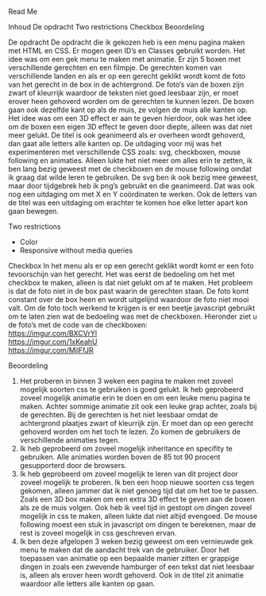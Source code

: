 Read Me

Inhoud
De opdracht
Two restrictions
Checkbox
Beoordeling 

De opdracht
De opdracht die ik gekozen heb is een menu pagina maken met HTML en CSS. Er mogen geen ID’s en Classes gebruikt worden. Het idee was om een gek menu te maken met animatie.
Er zijn 5 boxen met verschillende gerechten en een filmpje. De gerechten komen van verschillende landen en als er op een gerecht geklikt wordt komt de foto van het gerecht in de box in de achtergrond. De foto’s van de boxen zijn zwart of kleurrijk waardoor de teksten niet goed leesbaar zijn, er moet erover heen gehoverd worden om de gerechten te kunnen lezen. 
De boxen gaan ook dezelfde kant op als de muis, ze volgen de muis alle kanten op. Het idee was om een 3D effect er aan te geven hierdoor, ook was het idee om de boxen een eigen 3D effect te geven door diepte, alleen was dat niet meer gelukt.
De titel is ook geanimeerd als er overheen wordt gehoverd, dan gaat alle letters alle kanten op.
De uitdaging voor mij was het experimenteren met verschillende CSS zoals: svg, checkboxen, mouse following en animaties. Alleen lukte het niet meer om alles erin te zetten, ik ben lang bezig geweest met de checkboxen en de mouse following omdat ik graag dat wilde leren te gebruiken. De svg ben ik ook bezig mee geweest, maar door tijdgebrek heb ik png’s gebruikt en die geanimeerd. Dat was ook nog een uitdaging om met X en Y coördinaten te werken. Ook de letters van de titel was een uitdaging om erachter te komen hoe elke letter apart kon gaan bewegen.

Two restrictions
-	Color
-	Responsive without media queries

Checkbox
In het menu als er op een gerecht geklikt wordt komt er een foto tevoorschijn van het gerecht. Het was eerst de bedoeling om het met checkbox te maken, alleen is dat niet gelukt om af te maken. Het probleem is dat de foto niet in de box past waarin de gerechten staan. De foto komt constant over de box heen en wordt uitgelijnd waardoor de foto niet mooi valt. Om de foto toch werkend te krijgen is er een beetje javascript gebruikt om te laten zien wat de bedoeling was met de checkboxen.
Hieronder ziet u de foto’s met de code van de checkboxen:<br>
https://imgur.com/BXCVrYl <br>
https://imgur.com/1xKeahU <br>
https://imgur.com/MjlFfJR
 
  
Beoordeling
 

1.	Het proberen in binnen 3 weken een pagina te maken met zoveel mogelijk soorten css te gebruiken is goed gelukt. Ik heb geprobeerd zoveel mogelijk animatie erin te doen en om een leuke menu pagina te maken. Achter sommige animatie zit ook een leuke grap achter, zoals bij de gerechten. Bij de gerechten is het niet leesbaar omdat de achtergrond plaatjes zwart of kleurrijk zijn. Er moet dan op een gerecht gehoverd worden om het toch te lezen. Zo komen de gebruikers de verschillende animaties tegen.
2.	Ik heb geprobeerd om zoveel mogelijk inheritance en specifity te gebruiken. Alle animaties worden boven de 85 tot 90 procent gesupporterd door de browsers.
3.	Ik heb geprobeerd om zoveel mogelijk te leren van dit project door zoveel mogelijk te proberen. Ik ben een hoop nieuwe soorten css tegen gekomen, alleen jammer dat ik niet genoeg tijd dat om het toe te passen. Zoals een 3D box maken om een extra 3D effect te geven aan de boxen als ze de muis volgen. Ook heb ik veel tijd in gestopt om dingen zoveel mogelijk in css te maken, alleen lukte dat niet altijd evengoed. De mouse following moest een stuk in javascript om dingen te berekenen, maar de rest is zoveel mogelijk in css geschreven ervan. 
4.	Ik ben deze afgelopen 3 weken bezig geweest om een vernieuwde gek menu te maken dat de aandacht trek van de gebruiker. Door het toepassen van animatie op een bepaalde manier zitten er grappige dingen in zoals een zwevende hamburger of een tekst dat niet leesbaar is, alleen als erover heen wordt gehoverd. Ook in de titel zit animatie waardoor alle letters alle kanten op gaan.
